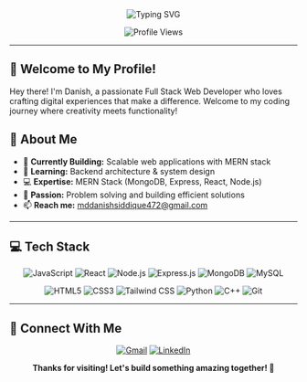 <div align="center">
  <img src="https://readme-typing-svg.herokuapp.com?font=Fira+Code&weight=500&size=28&pause=1000&color=00D9FF&center=true&vCenter=true&width=600&lines=Hi+👋+I'm+Mohammad+Danish+Siddique;Full+Stack+Web+Developer;MERN+Stack+Specialist;Clean+Code+Advocate" alt="Typing SVG" />
</div>

<div align="center">
  
  ![Profile Views](https://komarev.com/ghpvc/?username=MDDanish53&color=brightgreen&style=flat-square&label=Profile+Views)
  
</div>

---

## 👋 Welcome to My Profile!

Hey there! I'm Danish, a passionate Full Stack Web Developer who loves crafting digital experiences that make a difference. Welcome to my coding journey where creativity meets functionality!

## 🚀 About Me

- 🔭 **Currently Building:** Scalable web applications with MERN stack
- 🌱 **Learning:** Backend architecture & system design
- 💻 **Expertise:** MERN Stack (MongoDB, Express, React, Node.js)
- 🧠 **Passion:** Problem solving and building efficient solutions
- 📫 **Reach me:** mddanishsiddique472@gmail.com

---

## 💻 Tech Stack

<div align="center">

![JavaScript](https://img.shields.io/badge/JavaScript-F7DF1E?style=for-the-badge&logo=javascript&logoColor=black)
![React](https://img.shields.io/badge/React-20232A?style=for-the-badge&logo=react&logoColor=61DAFB)
![Node.js](https://img.shields.io/badge/Node.js-339933?style=for-the-badge&logo=node.js&logoColor=white)
![Express.js](https://img.shields.io/badge/Express.js-000000?style=for-the-badge&logo=express&logoColor=white)
![MongoDB](https://img.shields.io/badge/MongoDB-47A248?style=for-the-badge&logo=mongodb&logoColor=white)
![MySQL](https://img.shields.io/badge/MySQL-4479A1?style=for-the-badge&logo=mysql&logoColor=white)

![HTML5](https://img.shields.io/badge/HTML5-E34F26?style=for-the-badge&logo=html5&logoColor=white)
![CSS3](https://img.shields.io/badge/CSS3-1572B6?style=for-the-badge&logo=css3&logoColor=white)
![Tailwind CSS](https://img.shields.io/badge/Tailwind_CSS-38B2AC?style=for-the-badge&logo=tailwind-css&logoColor=white)
![Python](https://img.shields.io/badge/Python-3776AB?style=for-the-badge&logo=python&logoColor=white)
![C++](https://img.shields.io/badge/C++-00599C?style=for-the-badge&logo=c%2B%2B&logoColor=white)
![Git](https://img.shields.io/badge/Git-F05032?style=for-the-badge&logo=git&logoColor=white)

</div>

---

## 🔗 Connect With Me

<div align="center">
  
[![Gmail](https://img.shields.io/badge/Gmail-D14836?style=for-the-badge&logo=gmail&logoColor=white)](mailto:mddanishsiddique472@gmail.com)
[![LinkedIn](https://img.shields.io/badge/LinkedIn-0077B5?style=for-the-badge&logo=linkedin&logoColor=white)](https://www.linkedin.com/in/mohammad-danish-siddique-767515259)

</div>

<div align="center">
  
**Thanks for visiting! Let's build something amazing together! 🚀**

</div>
